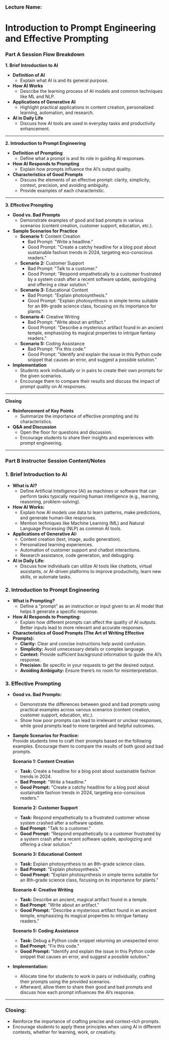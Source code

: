### Lecture Name:

# Introduction to Prompt Engineering and Effective Prompting

### Part A Session Flow Breakdown

**1. Brief Introduction to AI**

- **Definition of AI**
  - Explain what AI is and its general purpose.
- **How AI Works**
  - Describe the learning process of AI models and common techniques like ML and NLP.
- **Applications of Generative AI**
  - Highlight practical applications in content creation, personalized learning, automation, and research.
- **AI in Daily Life**
  - Discuss how AI tools are used in everyday tasks and productivity enhancement.

---

**2. Introduction to Prompt Engineering**

- **Definition of Prompting**
  - Define what a prompt is and its role in guiding AI responses.
- **How AI Responds to Prompting**
  - Explain how prompts influence the AI’s output quality.
- **Characteristics of Good Prompts**
  - Discuss the elements of an effective prompt: clarity, simplicity, context, precision, and avoiding ambiguity.
  - Provide examples of each characteristic.

---

**3. Effective Prompting**

- **Good vs. Bad Prompts**
  - Demonstrate examples of good and bad prompts in various scenarios (content creation, customer support, education, etc.).
- **Sample Scenarios for Practice**
  - **Scenario 1:** Content Creation
    - Bad Prompt: "Write a headline."
    - Good Prompt: "Create a catchy headline for a blog post about sustainable fashion trends in 2024, targeting eco-conscious readers."
  - **Scenario 2:** Customer Support
    - Bad Prompt: "Talk to a customer."
    - Good Prompt: "Respond empathetically to a customer frustrated by a system crash after a recent software update, apologizing and offering a clear solution."
  - **Scenario 3:** Educational Content
    - Bad Prompt: "Explain photosynthesis."
    - Good Prompt: "Explain photosynthesis in simple terms suitable for an 8th-grade science class, focusing on its importance for plants."
  - **Scenario 4:** Creative Writing
    - Bad Prompt: "Write about an artifact."
    - Good Prompt: "Describe a mysterious artifact found in an ancient temple, emphasizing its magical properties to intrigue fantasy readers."
  - **Scenario 5:** Coding Assistance
    - Bad Prompt: "Fix this code."
    - Good Prompt: "Identify and explain the issue in this Python code snippet that causes an error, and suggest a possible solution."
- **Implementation**
  - Students work individually or in pairs to create their own prompts for the given scenarios.
  - Encourage them to compare their results and discuss the impact of prompt quality on AI responses.

---

**Closing**

- **Reinforcement of Key Points**
  - Summarize the importance of effective prompting and its characteristics.
- **Q&A and Discussion**
  - Open the floor for questions and discussion.
  - Encourage students to share their insights and experiences with prompt engineering.

---

### Part B Instructor Session Content/Notes

### 1. **Brief Introduction to AI**

- **What is AI?**
  - Define Artificial Intelligence (AI) as machines or software that can perform tasks typically requiring human intelligence (e.g., learning, reasoning, problem-solving).
- **How AI Works:**
  - Explain how AI models use data to learn patterns, make predictions, and generate human-like responses.
  - Mention techniques like Machine Learning (ML) and Natural Language Processing (NLP) as common AI tools.
- **Applications of Generative AI:**
  - Content creation (text, image, audio generation).
  - Personalized learning experiences.
  - Automation of customer support and chatbot interactions.
  - Research assistance, code generation, and debugging.
- **AI in Daily Life:**
  - Discuss how individuals can utilize AI tools like chatbots, virtual assistants, or AI-driven platforms to improve productivity, learn new skills, or automate tasks.

### 2. **Introduction to Prompt Engineering**

- **What is Prompting?**
  - Define a "prompt" as an instruction or input given to an AI model that helps it generate a specific response.
- **How AI Responds to Prompting:**
  - Explain how different prompts can affect the quality of AI outputs. Better inputs lead to more relevant and accurate responses.
- **Characteristics of Good Prompts (The Art of Writing Effective Prompts):**
  - **Clarity:** Clear and concise instructions help avoid confusion.
  - **Simplicity:** Avoid unnecessary details or complex language.
  - **Context:** Provide sufficient background information to guide the AI’s response.
  - **Precision:** Be specific in your requests to get the desired output.
  - **Avoiding Ambiguity:** Ensure there’s no room for misinterpretation.

### 3. **Effective Prompting**

- **Good vs. Bad Prompts:**
  - Demonstrate the differences between good and bad prompts using practical examples across various scenarios (content creation, customer support, education, etc.).
  - Show how poor prompts can lead to irrelevant or unclear responses, while good prompts lead to more targeted and helpful outcomes.
- **Sample Scenarios for Practice:**  
  Provide students time to craft their prompts based on the following examples. Encourage them to compare the results of both good and bad prompts.

  **Scenario 1: Content Creation**

  - **Task:** Create a headline for a blog post about sustainable fashion trends in 2024.
  - **Bad Prompt:** "Write a headline."
  - **Good Prompt:** "Create a catchy headline for a blog post about sustainable fashion trends in 2024, targeting eco-conscious readers."

  **Scenario 2: Customer Support**

  - **Task:** Respond empathetically to a frustrated customer whose system crashed after a software update.
  - **Bad Prompt:** "Talk to a customer."
  - **Good Prompt:** "Respond empathetically to a customer frustrated by a system crash after a recent software update, apologizing and offering a clear solution."

  **Scenario 3: Educational Content**

  - **Task:** Explain photosynthesis to an 8th-grade science class.
  - **Bad Prompt:** "Explain photosynthesis."
  - **Good Prompt:** "Explain photosynthesis in simple terms suitable for an 8th-grade science class, focusing on its importance for plants."

  **Scenario 4: Creative Writing**

  - **Task:** Describe an ancient, magical artifact found in a temple.
  - **Bad Prompt:** "Write about an artifact."
  - **Good Prompt:** "Describe a mysterious artifact found in an ancient temple, emphasizing its magical properties to intrigue fantasy readers."

  **Scenario 5: Coding Assistance**

  - **Task:** Debug a Python code snippet returning an unexpected error.
  - **Bad Prompt:** "Fix this code."
  - **Good Prompt:** "Identify and explain the issue in this Python code snippet that causes an error, and suggest a possible solution."

- **Implementation:**
  - Allocate time for students to work in pairs or individually, crafting their prompts using the provided scenarios.
  - Afterward, allow them to share their good and bad prompts and discuss how each prompt influences the AI’s response.

---

### Closing:

- Reinforce the importance of crafting precise and context-rich prompts.
- Encourage students to apply these principles when using AI in different contexts, whether for learning, work, or creativity.
